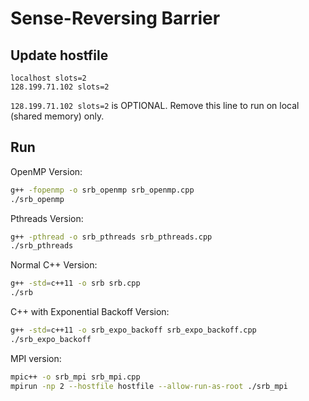 # Sense-Reversing Barrier

## Update hostfile
```
localhost slots=2
128.199.71.102 slots=2
```

`128.199.71.102 slots=2` is OPTIONAL. Remove this line to run on local (shared memory) only.

## Run

OpenMP Version:
```bash
g++ -fopenmp -o srb_openmp srb_openmp.cpp
./srb_openmp
```

Pthreads Version:
```bash
g++ -pthread -o srb_pthreads srb_pthreads.cpp
./srb_pthreads
```

Normal C++ Version:
```bash
g++ -std=c++11 -o srb srb.cpp
./srb
```

C++ with Exponential Backoff Version:
```bash
g++ -std=c++11 -o srb_expo_backoff srb_expo_backoff.cpp
./srb_expo_backoff
```

MPI version:
```bash
mpic++ -o srb_mpi srb_mpi.cpp
mpirun -np 2 --hostfile hostfile --allow-run-as-root ./srb_mpi
```

